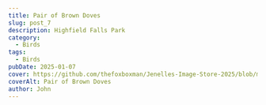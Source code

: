 ```yaml
---
title: Pair of Brown Doves
slug: post_7
description: Highfield Falls Park
category:
  - Birds
tags:
  - Birds
pubDate: 2025-01-07
cover: https://github.com/thefoxboxman/Jenelles-Image-Store-2025/blob/main/Post-1_DSC9319-Edit.jpg?raw=true
coverAlt: Pair of Brown Doves
author: John
---
```

